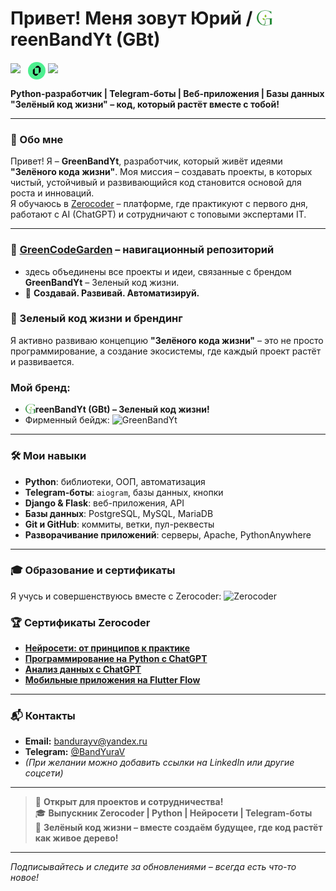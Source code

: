 # **Привет! Меня зовут Юрий** / <img src="https://raw.githubusercontent.com/GreenBandYt/GreenBandYt/main/assets/images/b_logo_g.png" width="25" alt="G" style="vertical-align: -2px;">reenBandYt (GBt)

<p>
  <img src="https://img.shields.io/badge/GreenBandYt-Зелёный_код_жизни-32CD32?style=for-the-badge&logo=leaflet&logoColor=white">&nbsp;&nbsp;
  <img src="https://raw.githubusercontent.com/GreenBandYt/GreenBandYt/main/assets/logos/zerocoder.png" width="28" height="28" alt="Zerocoder" style="vertical-align: middle; border-radius: 50%;">
  <a href="https://zerocoder.ru/" target="_blank" rel="noopener noreferrer">
    <img src="https://img.shields.io/badge/Zerocoder-Выпускник-%239B59B6?style=for-the-badge">
  </a>
</p>

**Python-разработчик | Telegram-боты | Веб-приложения | Базы данных**  
**"Зелёный код жизни" – код, который растёт вместе с тобой!**

---

### 🌿 Обо мне

Привет! Я – **GreenBandYt**, разработчик, который живёт идеями **"Зелёного кода жизни"**. Моя миссия – создавать проекты, в которых чистый, устойчивый и развивающийся код становится основой для роста и инноваций.  
Я обучаюсь в [Zerocoder](https://zerocoder.ru/) – платформе, где практикуют с первого дня, работают с AI (ChatGPT) и сотрудничают с топовыми экспертами IT.

---
  
### 🌿 [GreenCodeGarden](https://github.com/GreenBandYt/GreenCodeGarden) – **навигационный репозиторий**
- здесь объединены все проекты и идеи, связанные с брендом **GreenBandYt** – Зеленый код жизни.
- 📌 **Создавай. Развивай. Автоматизируй.**

### 🌱 Зеленый код жизни и брендинг

Я активно развиваю концепцию **"Зелёного кода жизни"** – это не просто программирование, а создание экосистемы, где каждый проект растёт и развивается.  

### Мой бренд: ###  
- **<img src="https://raw.githubusercontent.com/GreenBandYt/GreenBandYt/main/assets/images/b_logo_g.png" width="16" alt="G" style="vertical-align: -2px;">reenBandYt (GBt) – Зеленый код жизни!**  
- Фирменный бейдж: ![GreenBandYt](https://img.shields.io/badge/GreenBandYt-Зелёный_код_жизни-32CD32?style=for-the-badge&logo=leaflet&logoColor=white)
---
### 🛠 Мои навыки

- **Python**: библиотеки, ООП, автоматизация
- **Telegram-боты**: `aiogram`, базы данных, кнопки
- **Django & Flask**: веб-приложения, API
- **Базы данных**: PostgreSQL, MySQL, MariaDB
- **Git и GitHub**: коммиты, ветки, пул-реквесты
- **Разворачивание приложений**: серверы, Apache, PythonAnywhere
---
### 🎓 Образование и сертификаты

Я учусь и совершенствуюсь вместе с Zerocoder: ![Zerocoder](https://img.shields.io/badge/Zerocoder-Выпускник-%239B59B6?style=flat-square)

### 🏆 **Сертификаты Zerocoder**  

- **[Нейросети: от принципов к практике](https://raw.githubusercontent.com/GreenBandYt/GreenBandYt/main/certificates/Diploma_14581.png)**
- **[Программирование на Python с ChatGPT](https://raw.githubusercontent.com/GreenBandYt/GreenBandYt/main/certificates/Diploma_13873.png)**
- **[Анализ данных с ChatGPT](https://raw.githubusercontent.com/GreenBandYt/GreenBandYt/main/certificates/Diploma_14009.png)**
- **[Мобильные приложения на Flutter Flow](https://raw.githubusercontent.com/GreenBandYt/GreenBandYt/main/certificates/Diploma_15253.png)**

---

### 📬 Контакты

- **Email:** [bandurayv@yandex.ru](mailto:bandurayv@yandex.ru)
- **Telegram:** [@BandYuraV](https://t.me/BandYuraV)
- *(При желании можно добавить ссылки на LinkedIn или другие соцсети)*

---

> 🚀 **Открыт для проектов и сотрудничества!**  
> 🎓 **Выпускник Zerocoder | Python | Нейросети | Telegram-боты**  
> 🌱 **Зелёный код жизни – вместе создаём будущее, где код растёт как живое дерево!**

---

*Подписывайтесь и следите за обновлениями – всегда есть что-то новое!*
